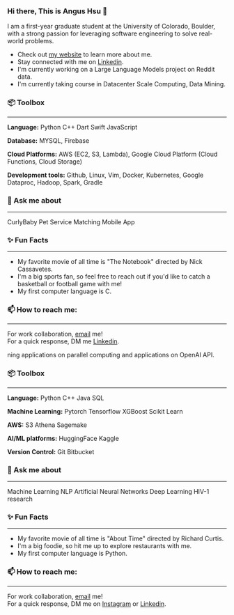 ### Hi there, This is Angus Hsu 👋

I am a first-year graduate student at the University of Colorado, Boulder, with a strong passion for leveraging software engineering to solve real-world problems.

- Check out [my website](https://charisliao.github.io/) to learn more about me.
- Stay connected with me on [Linkedin](https://www.linkedin.com/in/angushsu999/).
- I'm currently working on a Large Language Models project on Reddit data.
- I'm currently taking course in Datacenter Scale Computing, Data Mining. 

### 📦 Toolbox
----------------------------------------------------------------------------    
**Language:** Python C++ Dart Swift JavaScript     
    
**Database:** MYSQL, Firebase
    
**Cloud Platforms:** AWS (EC2, S3, Lambda), Google Cloud Platform (Cloud Functions, Cloud Storage)  
    
**Development tools:** Github, Linux, Vim, Docker, Kubernetes, Google Dataproc, Hadoop, Spark, Gradle 
    

### 💬 Ask me about 
---------------------------------------------------------------------------    
CurlyBaby Pet Service Matching Mobile App 

### ✨ Fun Facts
---------------------------------------------------------------------------- 
- My favorite movie of all time is "The Notebook" directed by Nick Cassavetes.    
- I'm a big sports fan, so feel free to reach out if you'd like to catch a basketball or football game with me!
- My first computer language is C.

  
### 📫 How to reach me:
-----------------------    
For work collaboration, [email](ChengYu.Hsu@colorado.edu) me!     
For a quick response, DM me [Linkedin](https://www.linkedin.com/in/angushsu999/).     



<!--
**charisliao/charisliao** is a ✨ special ✨ repository because its README.md (this file) appears on your GitHub profile.

Here are some ideas to get you started:

- 🔭 I’m currently working on ...
- 🌱 I’m currently learning ...
- 👯 I’m looking to collaborate on ...
- 🤔 I’m looking for help with ...
- 💬 Ask me about ...
- 📫 How to reach me: ...
- 😄 Pronouns: ...
- ⚡ Fun fact: ...
-->ning applications on parallel computing and applications on OpenAI API.

### 📦 Toolbox
----------------------------------------------------------------------------    
**Language:** Python C++ Java SQL     
    
**Machine Learning:** Pytorch Tensorflow XGBoost Scikit Learn     
    
**AWS:** S3 Athena Sagemake    
    
**AI/ML platforms:** HuggingFace Kaggle 

**Version Control:** Git Bitbucket    
    

### 💬 Ask me about 
---------------------------------------------------------------------------    
Machine Learning NLP Artificial Neural Networks Deep Learning HIV-1 research    

### ✨ Fun Facts
---------------------------------------------------------------------------- 
- My favorite movie of all time is "About Time" directed by Richard Curtis.    
- I'm a big foodie, so hit me up to explore restaurants with me.
- My first computer language is Python.

  
### 📫 How to reach me:
-----------------------    
For work collaboration, [email](charisliao@berkeley.edu) me!     
For a quick response, DM me on [Instagram](https://www.instagram.com/charisliao/) or [Linkedin](https://www.linkedin.com/in/charisliao/).     
  


<!--
**charisliao/charisliao** is a ✨ special ✨ repository because its README.md (this file) appears on your GitHub profile.

Here are some ideas to get you started:

- 🔭 I’m currently working on ...
- 🌱 I’m currently learning ...
- 👯 I’m looking to collaborate on ...
- 🤔 I’m looking for help with ...
- 💬 Ask me about ...
- 📫 How to reach me: ...
- 😄 Pronouns: ...
- ⚡ Fun fact: ...
-->
